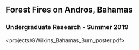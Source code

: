 ## Forest Fires on Andros, Bahamas
### Undergraduate Research - Summer 2019
<projects/GWilkins_Bahamas_Burn_poster.pdf>
